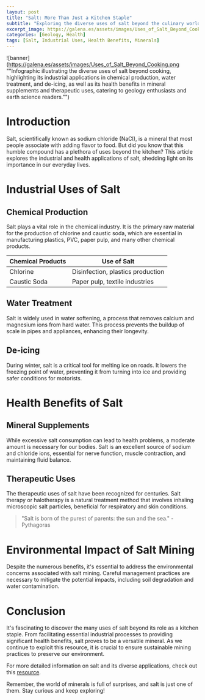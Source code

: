 ```yaml
---
layout: post
title: "Salt: More Than Just a Kitchen Staple"
subtitle: "Exploring the diverse uses of salt beyond the culinary world - from industrial applications to health benefits."
excerpt_image: https://galena.es/assets/images/Uses_of_Salt_Beyond_Cooking.png
categories: [Geology, Health]
tags: [Salt, Industrial Uses, Health Benefits, Minerals]
---
```


![banner](https://galena.es/assets/images/Uses_of_Salt_Beyond_Cooking.png ""Infographic illustrating the diverse uses of salt beyond cooking, highlighting its industrial applications in chemical production, water treatment, and de-icing, as well as its health benefits in mineral supplements and therapeutic uses, catering to geology enthusiasts and earth science readers."")

# Introduction

Salt, scientifically known as sodium chloride (NaCl), is a mineral that most people associate with adding flavor to food. But did you know that this humble compound has a plethora of uses beyond the kitchen? This article explores the industrial and health applications of salt, shedding light on its importance in our everyday lives.

# Industrial Uses of Salt

## Chemical Production

Salt plays a vital role in the chemical industry. It is the primary raw material for the production of chlorine and caustic soda, which are essential in manufacturing plastics, PVC, paper pulp, and many other chemical products.


| Chemical Products | Use of Salt |
| --- | --- |
| Chlorine | Disinfection, plastics production |
| Caustic Soda | Paper pulp, textile industries |


## Water Treatment

Salt is widely used in water softening, a process that removes calcium and magnesium ions from hard water. This process prevents the buildup of scale in pipes and appliances, enhancing their longevity.

## De-icing

During winter, salt is a critical tool for melting ice on roads. It lowers the freezing point of water, preventing it from turning into ice and providing safer conditions for motorists.

# Health Benefits of Salt

## Mineral Supplements

While excessive salt consumption can lead to health problems, a moderate amount is necessary for our bodies. Salt is an excellent source of sodium and chloride ions, essential for nerve function, muscle contraction, and maintaining fluid balance.

## Therapeutic Uses

The therapeutic uses of salt have been recognized for centuries. Salt therapy or halotherapy is a natural treatment method that involves inhaling microscopic salt particles, beneficial for respiratory and skin conditions.

> "Salt is born of the purest of parents: the sun and the sea." - Pythagoras

# Environmental Impact of Salt Mining

Despite the numerous benefits, it's essential to address the environmental concerns associated with salt mining. Careful management practices are necessary to mitigate the potential impacts, including soil degradation and water contamination.

# Conclusion

It's fascinating to discover the many uses of salt beyond its role as a kitchen staple. From facilitating essential industrial processes to providing significant health benefits, salt proves to be a versatile mineral. As we continue to exploit this resource, it is crucial to ensure sustainable mining practices to preserve our environment.

For more detailed information on salt and its diverse applications, check out this [resource](https://www.worldofminerals.co.uk/uses-of-salts).

Remember, the world of minerals is full of surprises, and salt is just one of them. Stay curious and keep exploring!